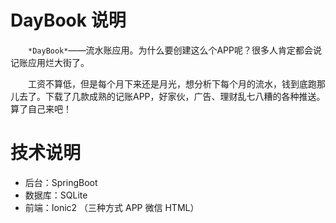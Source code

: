 # DayBook 说明
　　`*DayBook*`——流水账应用。为什么要创建这么个APP呢？很多人肯定都会说记账应用烂大街了。

　　工资不算低，但是每个月下来还是月光，想分析下每个月的流水，钱到底跑那儿去了。下载了几款成熟的记账APP，好家伙，广告、理财乱七八糟的各种推送。算了自己来吧！

# 技术说明
- 后台：SpringBoot
- 数据库：SQLite
- 前端：Ionic2  （三种方式 APP 微信 HTML）
